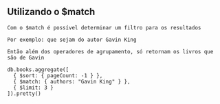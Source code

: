 ## Utilizando o $match

```
Com o $match é possível determinar um filtro para os resultados
```

```
Por exemplo: que sejam do autor Gavin King
```

```
Então além dos operadores de agrupamento, só retornam os livros que são de Gavin
```

```
db.books.aggregate([
  { $sort: { pageCount: -1 } },
  { $match: { authors: "Gavin King" } },
  { $limit: 3 }
]).pretty()
```
